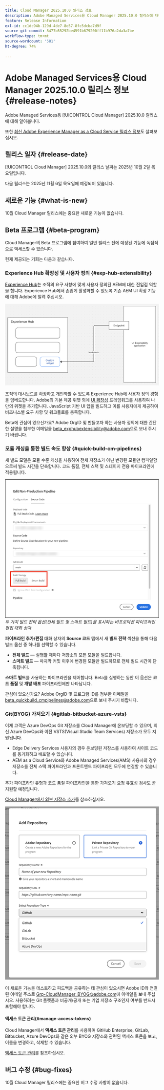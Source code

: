 ```yaml
---
title: Cloud Manager 2025.10.0 릴리스 정보
description: Adobe Managed Services용 Cloud Manager 2025.10.0 릴리스에 대해 알아봅니다.
feature: Release Information
exl-id: cc1dc94b-129d-4de7-8e57-8fc5dcba7d9f
source-git-commit: 8477b55292be4591b679200ff11b976a2da3a7be
workflow-type: tm+mt
source-wordcount: '581'
ht-degree: 74%

---
```


# Adobe Managed Services용 Cloud Manager 2025.10.0 릴리스 정보 {#release-notes}

<!-- RELEASE WIKI  https://wiki.corp.adobe.com/display/DMSArchitecture/Cloud+Manager+2025.04.0+Release -->

Adobe Managed Services용 [!UICONTROL Cloud Manager] 2025.10.0 릴리스에 대해 알아봅니다.

또한 [최신 Adobe Experience Manager as a Cloud Service 릴리스 정보](https://experienceleague.adobe.com/ko/docs/experience-manager-cloud-service/content/release-notes/home)도 살펴보십시오.

## 릴리스 일자 {#release-date}

[!UICONTROL Cloud Manager] 2025.10.0의 릴리스 날짜는 2025년 10월 2일 목요일입니다.

<!-- There are no significant new features or bug fixes in the May Cloud Manager release. -->

다음 릴리스는 2025년 11월 6일 목요일에 예정되어 있습니다.

<!-- SAVE FOR FUTURE POSSIBLE USE There are no significant new features or bug fixes in the May Cloud Manager release. -->

## 새로운 기능 {#what-is-new}

10월 Cloud Manager 릴리스에는 중요한 새로운 기능이 없습니다.


## Beta 프로그램 {#beta-program}

Cloud Manager의 Beta 프로그램에 참여하여 일반 릴리스 전에 예정된 기능에 독점적으로 액세스할 수 있습니다.

현재 제공되는 기회는 다음과 같습니다.

### Experience Hub 확장성 및 사용자 정의 {#exp-hub-extensibility}

[Experience Hub](https://experienceleague.adobe.com/ko/docs/experience-manager-65/content/experience-hub/experience-hub)는 조직의 요구 사항에 맞게 사용자 정의된 AEM에 대한 진입점 역할을 합니다. Experience Hub에서 손쉽게 활성화할 수 있도록 기존 AEM UI 확장 기능에 대해 Adobe에 알려 주십시오.

![Experience Hub 확장성 및 사용자 정의 워크플로의 다이어그램](/help/release-notes/assets/experience-hub-extensibility-customization.png)

조직의 대시보드를 확장하고 개인화할 수 있도록 Experience Hub에 사용자 정의 경험을 임베드합니다. Adobe의 기본 제공 위젯 외에 [UI 확장성](https://developer.adobe.com/uix/docs/) 프레임워크를 사용하여 나만의 위젯을 추가합니다. JavaScript 기반 UI 앱을 빌드하고 이를 사용자에게 제공하여 비즈니스별 요구 사항 및 워크플로를 충족합니다.

Beta에 관심이 있으신가요? Adobe OrgID 및 만들고자 하는 사용자 정의에 대한 간단한 설명을 첨부한 이메일을 [beta_exphubextensibility@adobe.com](mailto:beta_exphubextensibility@adobe.com)으로 보내 주시기 바랍니다.

### 모듈 캐싱을 통한 빌드 속도 향상 {#quick-build-cm-pipelines}

새 빌드 모델은 모듈 수준 캐싱을 사용하여 전체 저장소가 아닌 변경된 모듈만 컴파일함으로써 빌드 시간을 단축합니다. 코드 품질, 전체 스택 및 스테이지 전용 파이프라인에 적용됩니다.

![두 가지 빌드 전략 옵션(전체 빌드 및 스마트 빌드)을 표시하는 비프로덕션 파이프라인 편집 대화 상자](/help/release-notes/assets/non-production-pipeline-edit.png) *두 가지 빌드 전략 옵션(전체 빌드 및 스마트 빌드)을 표시하는 비프로덕션 파이프라인 편집 대화 상자*

**파이프라인 추가/편집** 대화 상자의 **Source 코드** 탭에서 새 **빌드 전략** 섹션을 통해 다음 빌드 옵션 중 하나를 선택할 수 있습니다.

* **전체 빌드** — 실행할 때마다 저장소의 모든 모듈을 빌드합니다.
* **스마트 빌드** — 마지막 커밋 이후에 변경된 모듈만 빌드하므로 전체 빌드 시간이 단축됩니다.

**스마트 빌드**&#x200B;를 사용하는 파이프라인을 제어합니다. Beta를 실행하는 동안 이 옵션은 **코드 품질** 및 **개발 배포** 파이프라인에만 나타납니다.

관심이 있으신가요? Adobe OrgID 및 프로그램 ID를 첨부한 이메일을 [beta_quickbuild_cmpipelines@adobe.com](mailto:beta_quickbuild_cmpipelines@adobe.com)으로 보내 주시기 바랍니다.

<!-- You can deactivate incremental builds at the pipeline level by setting the property `CM_BUILD_DISABLE_MODULE_CACHING` to `true` (effective during the `BUILD` step). For how to add pipeline variables, see [Pipeline variables](/help/getting-started/build-environment.md#pipeline-variables). -->


### Git(BYOG) 가져오기 {#gitlab-bitbucket-azure-vsts}

<!-- BOTH CS & AMS -->

이제 고객은 Azure DevOps Git 저장소를 Cloud Manager에 온보딩할 수 있으며, 최신 Azure DevOps와 이전 VSTS(Visual Studio Team Services) 저장소가 모두 지원됩니다.

* Edge Delivery Services 사용자의 경우 온보딩된 저장소를 사용하여 사이트 코드를 동기화하고 배포할 수 있습니다.
* AEM as a Cloud Service와 Adobe Managed Services(AMS) 사용자의 경우 저장소를 전체 스택 파이프라인과 프론트엔드 파이프라인 모두에 연결할 수 있습니다.

추가 파이프라인 유형과 코드 품질 파이프라인을 통한 가져오기 요청 유효성 검사도 곧 지원할 예정입니다.

[Cloud Manager에서 외부 저장소 추가](/help/managing-code/external-repositories.md)를 참조하십시오.

![저장소 추가 대화 상자](/help/release-notes/assets/azure-repo.png)

이 새로운 기능을 테스트하고 피드백을 공유하는 데 관심이 있으시면 Adobe ID와 연결된 이메일 주소로 [Grp-CloudManager_BYOG@adobe.com](mailto:grp-cloudmanager_byog@adobe.com)에 이메일을 보내 주십시오. 사용하려는 Git 플랫폼과 비공개/공개 또는 기업 저장소 구조인지 여부를 반드시 포함해야 합니다.

#### 액세스 토큰 관리{#manage-access-tokens}

Cloud Manager에서 **액세스 토큰 관리**&#x200B;를 사용하여 GitHub Enterprise, GitLab, Bitbucket, Azure DevOps와 같은 외부 BYOG 저장소와 관련된 액세스 토큰을 보고, 이름을 변경하고, 삭제할 수 있습니다.

[액세스 토큰 관리](/help/managing-code/manage-access-tokens.md)를 참조하십시오.

<!-- If you are interested in testing this new feature and sharing your feedback, send an email to [Grp-CloudManager_BYOG@adobe.com](mailto:grp-cloudmanager_byog@adobe.com) from your email address associated with your Adobe ID. -->

## 버그 수정 {#bug-fixes}

10월 Cloud Manager 릴리스에는 중요한 버그 수정 사항이 없습니다.

<!--
Known Issues {#known-issues}

* A -->
